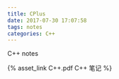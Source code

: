 ```yaml
---
title: CPlus
date: 2017-07-30 17:07:58
tags: notes
categories: C++
---
```

C++ notes 
<!-- more -->
{% asset_link C++.pdf C++ 笔记  %}
